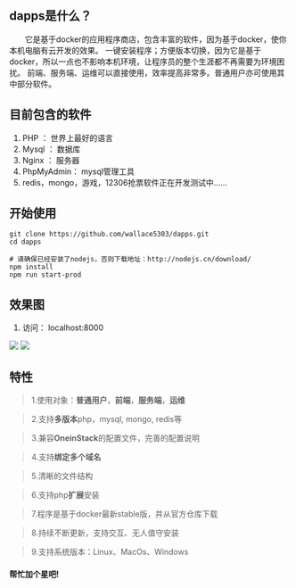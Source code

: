 ## dapps是什么？
&emsp;&emsp;它是基于docker的应用程序商店，包含丰富的软件，因为基于docker，使你本机电脑有云开发的效果。
一键安装程序；方便版本切换，因为它是基于docker，所以一点也不影响本机环境，让程序员的整个生涯都不再需要为环境困扰。
前端、服务端、运维可以直接使用，效率提高非常多。普通用户亦可使用其中部分软件。

## 目前包含的软件
1. PHP ： 世界上最好的语言
2. Mysql ： 数据库
3. Nginx ： 服务器
4.  PhpMyAdmin：  mysql管理工具
5.  redis，mongo，游戏，12306抢票软件正在开发测试中......

## 开始使用

```
git clone https://github.com/wallace5303/dapps.git
cd dapps

# 请确保已经安装了nodejs，否则下载地址：http://nodejs.cn/download/
npm install
npm run start-prod
```

## 效果图
1. 访问： localhost:8000
 
![](https://i.loli.net/2019/10/11/HnfFyrmdeZj3Pat.png)
![](https://i.loli.net/2019/10/11/yWCI8TQReAMsdpB.png)

## 特性
>1.使用对象：**普通用户**，**前端**，**服务端**，**运维**

>2.支持**多版本**php，mysql, mongo, redis等

>3.兼容**OneinStack**的配置文件，完善的配置说明

>4.支持**绑定多个域名**

>5.清晰的文件结构

>6.支持php**扩展**安装

>7.程序是基于docker最新stable版，并从官方仓库下载

>8.持续不断更新，支持交互、无人值守安装

>9.支持系统版本：Linux、MacOs、Windows


#### 帮忙加个星吧!
